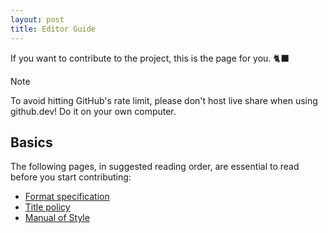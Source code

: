```yaml
---
layout: post
title: Editor Guide
---
```


If you want to contribute to the project, this is the page for you. 🐈‍⬛

> [!NOTE]
> To avoid hitting GitHub's rate limit, please don't host live share when using github.dev! Do it on your own computer.

## Basics

The following pages, in suggested reading order, are essential to read before you start contributing:

- [Format specification](format_specification.md)
- [Title policy](title_policy.md)
- [Manual of Style](Manual_of_Style.md)
